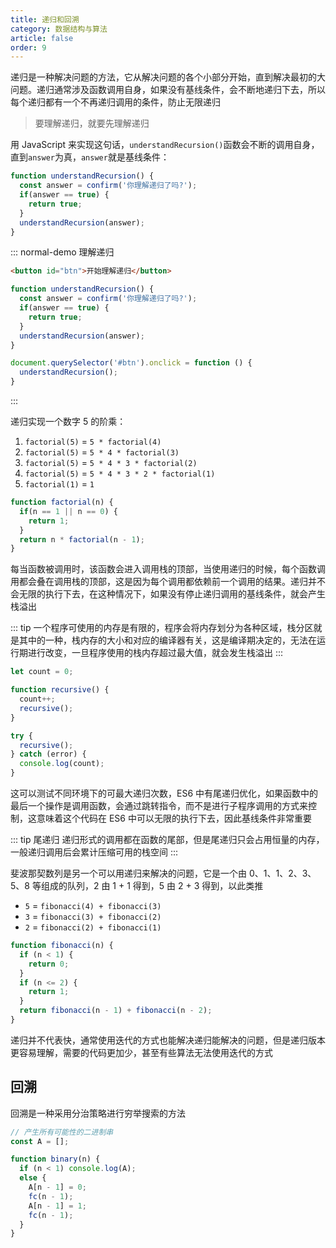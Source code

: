 ```yaml
---
title: 递归和回溯
category: 数据结构与算法
article: false
order: 9
---
```


递归是一种解决问题的方法，它从解决问题的各个小部分开始，直到解决最初的大问题。递归通常涉及函数调用自身，如果没有基线条件，会不断地递归下去，所以每个递归都有一个不再递归调用的条件，防止无限递归

> 要理解递归，就要先理解递归

用 JavaScript 来实现这句话，`understandRecursion()`函数会不断的调用自身，直到`answer`为真，`answer`就是基线条件：

```js
function understandRecursion() {
  const answer = confirm('你理解递归了吗?');
  if(answer == true) {
    return true;
  }
  understandRecursion(answer);
}
```

::: normal-demo 理解递归

```html
<button id="btn">开始理解递归</button>
```

```js
function understandRecursion() {
  const answer = confirm('你理解递归了吗?');
  if(answer == true) {
    return true;
  }
  understandRecursion(answer);
}

document.querySelector('#btn').onclick = function () {
  understandRecursion();
}
```

:::

递归实现一个数字 5 的阶乘：

1. `factorial(5)` = `5 * factorial(4)`
2. `factorial(5)` = `5 * 4 * factorial(3)`
3. `factorial(5)` = `5 * 4 * 3 * factorial(2)`
4. `factorial(5)` = `5 * 4 * 3 * 2 * factorial(1)`
5. `factorial(1)` = `1`

```js
function factorial(n) {
  if(n == 1 || n == 0) {
    return 1;
  }
  return n * factorial(n - 1);
}
```

每当函数被调用时，该函数会进入调用栈的顶部，当使用递归的时候，每个函数调用都会叠在调用栈的顶部，这是因为每个调用都依赖前一个调用的结果。递归并不会无限的执行下去，在这种情况下，如果没有停止递归调用的基线条件，就会产生栈溢出

::: tip
一个程序可使用的内存是有限的，程序会将内存划分为各种区域，栈分区就是其中的一种，栈内存的大小和对应的编译器有关，这是编译期决定的，无法在运行期进行改变，一旦程序使用的栈内存超过最大值，就会发生栈溢出
:::

```js
let count = 0;

function recursive() {
  count++;
  recursive();
}

try {
  recursive();
} catch (error) {
  console.log(count);
}
```

这可以测试不同环境下的可最大递归次数，ES6 中有尾递归优化，如果函数中的最后一个操作是调用函数，会通过跳转指令，而不是进行子程序调用的方式来控制，这意味着这个代码在 ES6 中可以无限的执行下去，因此基线条件非常重要

::: tip 尾递归
递归形式的调用都在函数的尾部，但是尾递归只会占用恒量的内存，一般递归调用后会累计压缩可用的栈空间
:::

斐波那契数列是另一个可以用递归来解决的问题，它是一个由 0、1、1、2、3、5、8 等组成的队列，2 由 1 + 1 得到，5 由 2 + 3 得到，以此类推

+ `5` = `fibonacci(4) + fibonacci(3)`
+ `3` = `fibonacci(3) + fibonacci(2)`
+ `2` = `fibonacci(2) + fibonacci(1)`

```js
function fibonacci(n) {
  if (n < 1) {
    return 0;
  }
  if (n <= 2) {
    return 1;
  }
  return fibonacci(n - 1) + fibonacci(n - 2);
}
```

递归并不代表快，通常使用迭代的方式也能解决递归能解决的问题，但是递归版本更容易理解，需要的代码更加少，甚至有些算法无法使用迭代的方式

## 回溯

回溯是一种采用分治策略进行穷举搜索的方法

```js
// 产生所有可能性的二进制串
const A = [];

function binary(n) {
  if (n < 1) console.log(A);
  else {
    A[n - 1] = 0;
    fc(n - 1);
    A[n - 1] = 1;
    fc(n - 1);
  }
}
```
